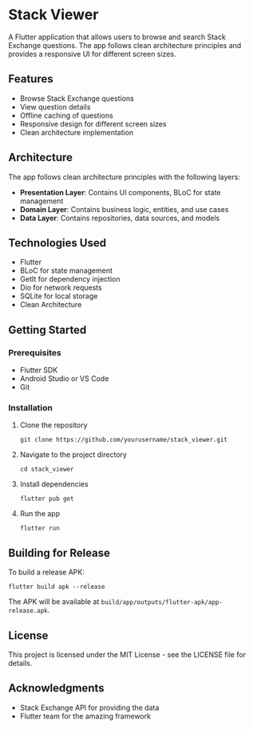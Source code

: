 # Stack Viewer

A Flutter application that allows users to browse and search Stack Exchange questions. The app follows clean architecture principles and provides a responsive UI for different screen sizes.

## Features

- Browse Stack Exchange questions
- View question details
- Offline caching of questions
- Responsive design for different screen sizes
- Clean architecture implementation

## Architecture

The app follows clean architecture principles with the following layers:

- **Presentation Layer**: Contains UI components, BLoC for state management
- **Domain Layer**: Contains business logic, entities, and use cases
- **Data Layer**: Contains repositories, data sources, and models

## Technologies Used

- Flutter
- BLoC for state management
- GetIt for dependency injection
- Dio for network requests
- SQLite for local storage
- Clean Architecture

## Getting Started

### Prerequisites

- Flutter SDK
- Android Studio or VS Code
- Git

### Installation

1. Clone the repository
   ```
   git clone https://github.com/yourusername/stack_viewer.git
   ```

2. Navigate to the project directory
   ```
   cd stack_viewer
   ```

3. Install dependencies
   ```
   flutter pub get
   ```

4. Run the app
   ```
   flutter run
   ```

## Building for Release

To build a release APK:

```
flutter build apk --release
```

The APK will be available at `build/app/outputs/flutter-apk/app-release.apk`.

## License

This project is licensed under the MIT License - see the LICENSE file for details.

## Acknowledgments

- Stack Exchange API for providing the data
- Flutter team for the amazing framework
